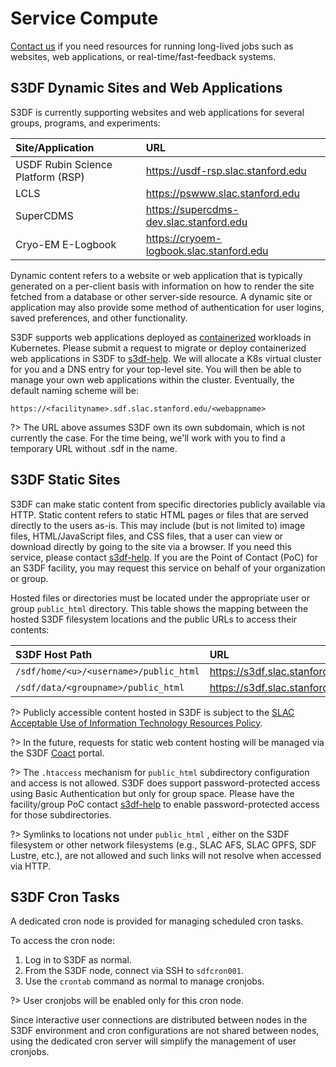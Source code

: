 # Service Compute

[Contact us](contact-us.md) if you need resources for running
long-lived jobs such as websites, web applications, or
real-time/fast-feedback systems.

## S3DF Dynamic Sites and Web Applications

S3DF is currently supporting websites and web applications for several groups,
programs, and experiments:

| Site/Application	| URL |
| :--- | :--- |
| USDF Rubin Science Platform (RSP) | https://usdf-rsp.slac.stanford.edu|
| LCLS | https://pswww.slac.stanford.edu|
| SuperCDMS | https://supercdms-dev.slac.stanford.edu|
| Cryo-EM E-Logbook | https://cryoem-logbook.slac.stanford.edu|

Dynamic content refers to a website or web application that is
typically generated on a per-client basis with information on how to
render the site fetched from a database or other server-side
resource. A dynamic site or application may also provide some method
of authentication for user logins, saved preferences, and other
functionality.

S3DF supports web applications deployed as
[containerized](https://www.docker.com/resources/what-container/)
workloads in Kubernetes. Please submit a request to migrate or deploy
containerized web applications in S3DF to
[s3df-help](mailto:s3df-help@slac.stanford.edu). We will allocate a
K8s virtual cluster for you and a DNS entry for your top-level
site. You will then be able to manage your own web applications within
the cluster. Eventually, the default naming scheme will be:

`https://<facilityname>.sdf.slac.stanford.edu/<webappname>`

?> The URL above assumes S3DF own its own subdomain, which is not
currently the case. For the time being, we'll work with you to find a
temporary URL without .sdf in the name.

## S3DF Static Sites

S3DF can make static content from specific directories publicly
available via HTTP. Static content refers to static HTML pages or
files that are served directly to the users as-is. This may include
(but is not limited to) image files, HTML/JavaScript files, and CSS
files, that a user can view or download directly by going to the site
via a browser. If you need this service, please contact
[s3df-help](mailto:s3df-help@slac.stanford.edu). If you are the Point
of Contact (PoC) for an S3DF facility, you may request this service on
behalf of your organization or group.

Hosted files or directories must be located under the appropriate user
or group `public_html` directory. This table shows the mapping between
the hosted S3DF filesystem locations and the public URLs to access
their contents:

| S3DF Host Path | URL |
| :--- | :--- |
| `/sdf/home/<u>/<username>/public_html` | https://s3df.slac.stanford.edu/people/&lt;username&gt;|
| `/sdf/data/<groupname>/public_html` | https://s3df.slac.stanford.edu/data/&lt;groupname&gt; |


?> Publicly accessible content hosted in S3DF is subject to the [SLAC
Acceptable Use of Information Technology Resources
Policy](https://slac.sharepoint.com/sites/SLACPolicies/Shared%20Documents/SLAC-only%20Policies/IT-057-Acceptable%20Use%20of%20Information%20Technology%20Resources.pdf).

?> In the future, requests for static web content hosting will be
managed via the S3DF [Coact](https://s3df.slac.stanford.edu/coact)
portal.

?> The `.htaccess` mechanism for `public_html` subdirectory configuration
and access is not allowed. S3DF does support password-protected access
using Basic Authentication but only for group space. Please have the
facility/group PoC contact
[s3df-help](mailto:s3df-help@slac.stanford.edu) to enable
password-protected access for those subdirectories.

?> Symlinks to locations not under `public_html` , either on the S3DF
filesystem or other network filesystems (e.g., SLAC AFS, SLAC GPFS,
SDF Lustre, etc.), are not allowed and such links will not resolve
when accessed via HTTP.

## S3DF Cron Tasks
A dedicated cron node is provided for managing scheduled cron tasks.

To access the cron node:
1. Log in to S3DF as normal.
2. From the S3DF node, connect via SSH to `sdfcron001`.
3. Use the `crontab` command as normal to manage cronjobs.

?> User cronjobs will be enabled only for this cron node.

Since interactive user connections are distributed between nodes in the S3DF environment and cron configurations are not shared between nodes, using the dedicated cron server will simplify the management of user cronjobs.
